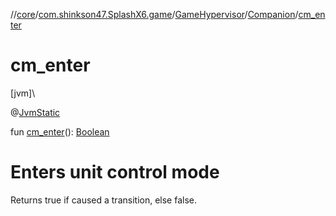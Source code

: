 //[core](../../../../index.md)/[com.shinkson47.SplashX6.game](../../index.md)/[GameHypervisor](../index.md)/[Companion](index.md)/[cm_enter](cm_enter.md)

# cm_enter

[jvm]\

@[JvmStatic](https://kotlinlang.org/api/latest/jvm/stdlib/kotlin.jvm/-jvm-static/index.html)

fun [cm_enter](cm_enter.md)(): [Boolean](https://kotlinlang.org/api/latest/jvm/stdlib/kotlin/-boolean/index.html)

# Enters unit control mode

Returns true if caused a transition, else false.
